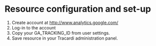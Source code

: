 # Resource configuration and set-up

1. Create account at http://www.analytics.google.com/
2. Log-in to the account
3. Copy your GA_TRACKING_ID from user settings. 
4. Save resource in your Tracardi administration panel.